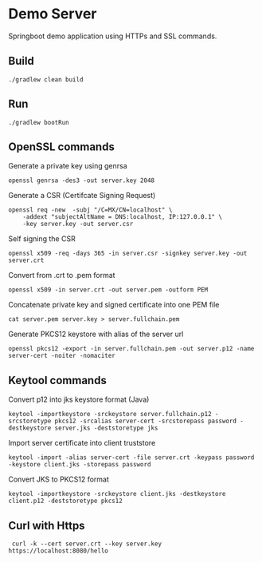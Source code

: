 # Demo Server

Springboot demo application using HTTPs and SSL commands.

## Build

    ./gradlew clean build

## Run

    ./gradlew bootRun


## OpenSSL commands

Generate a private key using genrsa
```
openssl genrsa -des3 -out server.key 2048
```

Generate a CSR (Certifcate Signing Request)
```
openssl req -new  -subj "/C=MX/CN=localhost" \
    -addext "subjectAltName = DNS:localhost, IP:127.0.0.1" \
    -key server.key -out server.csr
```

Self signing the CSR
```
openssl x509 -req -days 365 -in server.csr -signkey server.key -out server.crt
```

Convert from .crt to .pem format
```
openssl x509 -in server.crt -out server.pem -outform PEM
```

Concatenate private key and signed certificate into one PEM file
```
cat server.pem server.key > server.fullchain.pem
```

Generate PKCS12 keystore with alias of the server url
```
openssl pkcs12 -export -in server.fullchain.pem -out server.p12 -name server-cert -noiter -nomaciter
```

## Keytool commands
Convert p12 into jks keystore format (Java)
```
keytool -importkeystore -srckeystore server.fullchain.p12 -srcstoretype pkcs12 -srcalias server-cert -srcstorepass password -destkeystore server.jks -deststoretype jks
```

Import server certificate into client truststore
```
keytool -import -alias server-cert -file server.crt -keypass password -keystore client.jks -storepass password
```

Convert JKS to PKCS12 format
```
keytool -importkeystore -srckeystore client.jks -destkeystore client.p12 -deststoretype pkcs12
```

## Curl with Https

     curl -k --cert server.crt --key server.key https://localhost:8080/hello
